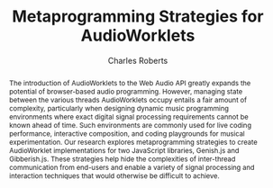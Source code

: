 --- 
  title: "Metaprogramming Strategies for AudioWorklets" 
  abstract: "The introduction of AudioWorklets to the Web Audio API greatly expands the potential of browser-based audio programming. However, managing state between the various threads AudioWorklets occupy entails a fair amount of complexity, particularly when designing dynamic music programming environments where exact digital signal processing requirements cannot be known ahead of time. Such environments are commonly used for live coding performance, interactive composition, and coding playgrounds for musical experimentation. Our research explores metaprogramming strategies to create AudioWorklet implementations for two JavaScript libraries, Genish.js and Gibberish.js. These strategies help hide the complexities of inter-thread communication from end-users and enable a variety of signal processing and interaction techniques that would otherwise be difficult to achieve." 
  address: "Berlin" 
  author: "Charles Roberts" 
  booktitle: "Proceedings of the International Web Audio Conference" 
  editor: "Jan Monschke, Christoph Guttandin, Norbert Schnell, Thomas Jenkinson, Jack Schaedler" 
  month: "Proceedings of the International Web Audio Conference"
  pages: "" 
  publisher: "TU Berlin" 
  series: "WAC '18"
  type: "Paper"  
  year: "2018" 
  id: "2018_15" 
  tags: year2018
  media: https://www.youtube.com/watch?v=izXcd4kw0Ds 
  pdflink: /_data/papers/pdf/2018/2018_15.pdf
  ISSN: 2663-5844
---